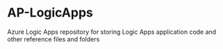 # AP-LogicApps
 Azure Logic Apps repository for storing Logic Apps application code and other reference files and folders
